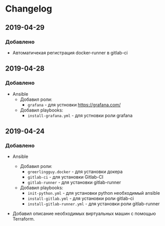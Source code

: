 # Changelog

## 2019-04-29

### Добавлено
- Автоматичекая регистрация docker-runner в gitlab-ci

## 2019-04-28

### Добавлено
- Ansible
  - Добавил роли:
    - `grafana` - для устновки https://grafana.com/
  - Добавил playbooks:
    - `install-grafana.yml` - для устновки роли grafana

## 2019-04-24

### Добавлено
- Ansible 
  - Добавил роли:
    - `greerlingguy.docker` - для установки докера
    - `gitlab-ci` - для установки Gitlab-CI
    - `gitlab-runner` - для установки gitlab-runner
  - Добавил playbooks:
    - `init-python.yml` - для установки python необходимый ansible
    - `install-gitlab.yml` - для установки роли gitlab-ci
    - `install-gitlab-runner.yml` - для установки роли gitlab-runner

- Добавил описание необходимых виртуальных машин с помощью Terraform.
